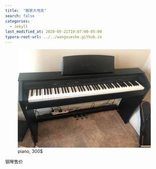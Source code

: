 ```yaml
---
title:  "搬家大甩卖"
search: false
categories: 
  - Jekyll
last_modified_at: 2020-05-21T10:07:00-05:00
typora-root-url: ../../wangxueshe.github.io
---
```


<figure>
	<a href="/assets/images/sale/piano.png"><img src="/assets/images/sale/piano.png"></a>
	<figcaption>piano, 300$</figcaption>
</figure>

钢琴售价